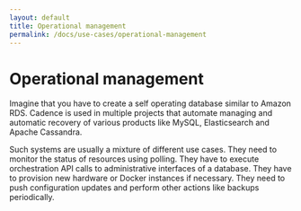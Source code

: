 ```yaml
---
layout: default
title: Operational management
permalink: /docs/use-cases/operational-management
---
```


# Operational management

Imagine that you have to create a self operating database similar to Amazon RDS. Cadence is used in multiple projects
that automate managing and automatic recovery of various products like MySQL, Elasticsearch and Apache Cassandra.

Such systems are usually a mixture of different use cases. They need to monitor the status of resources using polling. They have to execute orchestration API calls to administrative interfaces of a database. They have to provision new hardware or Docker instances if necessary. They need to push configuration updates and perform other actions like backups periodically.
